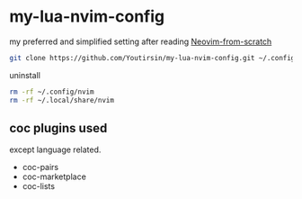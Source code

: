 # my-lua-nvim-config

my preferred and simplified setting after reading [Neovim-from-scratch](https://github.com/LunarVim/Neovim-from-scratch)

``` bash
git clone https://github.com/Youtirsin/my-lua-nvim-config.git ~/.config/nvim
```


uninstall

```bash
rm -rf ~/.config/nvim
rm -rf ~/.local/share/nvim
```

## coc plugins used

except language related.

- coc-pairs
- coc-marketplace
- coc-lists

